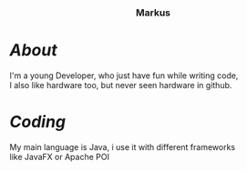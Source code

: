<div align="center">
  
### Markus

</div>

 # *About*  


I'm a young Developer, who just have fun while writing code,  
I also like hardware too, but never seen hardware in github.  
  
  
# *Coding*


My main language is Java, i use it with different frameworks  
like JavaFX or Apache POI

